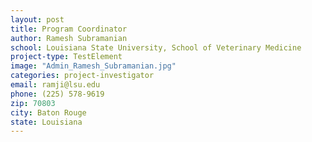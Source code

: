 ```yaml
---
layout: post
title: Program Coordinator
author: Ramesh Subramanian
school: Louisiana State University, School of Veterinary Medicine
project-type: TestElement
image: "Admin_Ramesh_Subramanian.jpg"
categories: project-investigator
email: ramji@lsu.edu
phone: (225) 578-9619
zip: 70803
city: Baton Rouge
state: Louisiana
---
```

